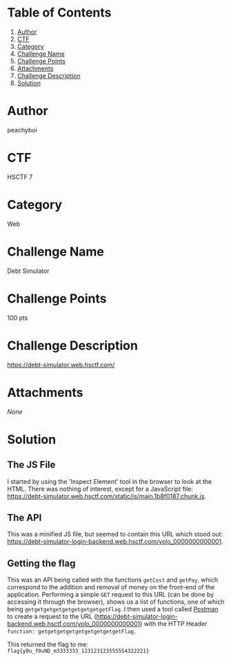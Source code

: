 # Table of Contents
1. [Author](#Author)
2. [CTF](#CTF)
3. [Category](#Category)
4. [Challenge Name](#Challenge-Name)
5. [Challenge Points](#Challenge-Points)
6. [Attachments](#Attachments)
7. [Challenge Description](#Challenge-Description)
8. [Solution](#Solution)

# Author
peachyboi

# CTF
HSCTF 7

# Category
Web

# Challenge Name
Debt Simulator

# Challenge Points
100 pts

# Challenge Description
https://debt-simulator.web.hsctf.com/

# Attachments
_None_

# Solution
## The JS File
I started by using the 'Inspect Element' tool in the browser to look at the HTML. There was nothing of interest, except for a JavaScript file: https://debt-simulator.web.hsctf.com/static/js/main.1b8f0187.chunk.js.

## The API
This was a minified JS file, but seemed to contain this URL which stood out: https://debt-simulator-login-backend.web.hsctf.com/yolo_0000000000001.

## Getting the flag
This was an API being called with the functions `getCost` and `getPay`, which correspond to the addition and removal of money on the front-end of the application. 
Performing a simple `GET` request to this URL (can be done by accessing it through the browser), shows us a list of functions, one of which being `getgetgetgetgetgetgetgetgetFlag`. 
I then used a tool called [Postman](https://www.postman.com/) to create a request to the URL (https://debt-simulator-login-backend.web.hsctf.com/yolo_0000000000001) with the HTTP Header `function: getgetgetgetgetgetgetgetgetFlag`. 

This returned the flag to me:
`flag{y0u_f0uND_m3333333_123123123555554322221}`
